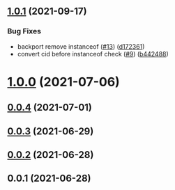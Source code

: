 ## [1.0.1](https://github.com/ipfs/js-blockstore-datastore-adapter/compare/v1.0.0...v1.0.1) (2021-09-17)


### Bug Fixes

* backport remove instanceof ([#13](https://github.com/ipfs/js-blockstore-datastore-adapter/issues/13)) ([d172361](https://github.com/ipfs/js-blockstore-datastore-adapter/commit/d172361db45ade33b5e777c51a7848da8abb7bc1))
* convert cid before instanceof check ([#9](https://github.com/ipfs/js-blockstore-datastore-adapter/issues/9)) ([b442488](https://github.com/ipfs/js-blockstore-datastore-adapter/commit/b4424884e89dc30b27a8466ba6cefac5e0612daa))



# [1.0.0](https://github.com/ipfs/js-blockstore-datastore-adapter/compare/v0.0.4...v1.0.0) (2021-07-06)



## [0.0.4](https://github.com/ipfs/js-blockstore-datastore-adapter/compare/v0.0.3...v0.0.4) (2021-07-01)



## [0.0.3](https://github.com/ipfs/js-blockstore-datastore-adapter/compare/v0.0.2...v0.0.3) (2021-06-29)



## [0.0.2](https://github.com/ipfs/js-blockstore-datastore-adapter/compare/v0.0.1...v0.0.2) (2021-06-28)



## 0.0.1 (2021-06-28)



